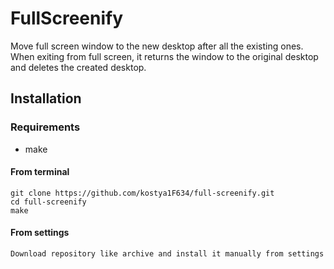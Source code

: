 # FullScreenify

Move full screen window to the new desktop after all the existing ones. When exiting from full screen, it returns the window to the original desktop and deletes the created desktop.

## Installation
### Requirements
* make

#### From terminal
```fish
git clone https://github.com/kostya1F634/full-screenify.git
cd full-screenify
make
```
#### From settings
```
Download repository like archive and install it manually from settings
```